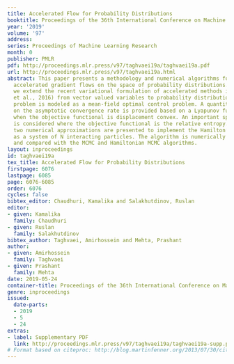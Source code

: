 ```yaml
---
title: Accelerated Flow for Probability Distributions
booktitle: Proceedings of the 36th International Conference on Machine Learning
year: '2019'
volume: '97'
address: 
series: Proceedings of Machine Learning Research
month: 0
publisher: PMLR
pdf: http://proceedings.mlr.press/v97/taghvaei19a/taghvaei19a.pdf
url: http://proceedings.mlr.press/v97/taghvaei19a.html
abstract: This paper presents a methodology and numerical algorithms for constructing
  accelerated gradient flows on the space of probability distributions. In particular,
  we extend the recent variational formulation of accelerated methods in (Wibisono
  et al., 2016) from vector valued variables to probability distributions. The variational
  problem is modeled as a mean-field optimal control problem. A quantitative estimate
  on the asymptotic convergence rate is provided based on a Lyapunov function construction,
  when the objective functional is displacement convex. An important special case
  is considered where the objective functional is the relative entropy. For this case,
  two numerical approximations are presented to implement the Hamilton’s equations
  as a system of N interacting particles. The algorithm is numerically illustrated
  and compared with the MCMC and Hamiltonian MCMC algorithms.
layout: inproceedings
id: taghvaei19a
tex_title: Accelerated Flow for Probability Distributions
firstpage: 6076
lastpage: 6085
page: 6076-6085
order: 6076
cycles: false
bibtex_editor: Chaudhuri, Kamalika and Salakhutdinov, Ruslan
editor:
- given: Kamalika
  family: Chaudhuri
- given: Ruslan
  family: Salakhutdinov
bibtex_author: Taghvaei, Amirhossein and Mehta, Prashant
author:
- given: Amirhossein
  family: Taghvaei
- given: Prashant
  family: Mehta
date: 2019-05-24
container-title: Proceedings of the 36th International Conference on Machine Learning
genre: inproceedings
issued:
  date-parts:
  - 2019
  - 5
  - 24
extras:
- label: Supplementary PDF
  link: http://proceedings.mlr.press/v97/taghvaei19a/taghvaei19a-supp.pdf
# Format based on citeproc: http://blog.martinfenner.org/2013/07/30/citeproc-yaml-for-bibliographies/
---
```

